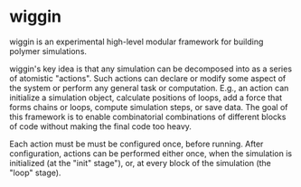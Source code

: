 # wiggin
wiggin is an experimental high-level modular framework for building polymer simulations.

wiggin's key idea is that any simulation can be decomposed into as a series of atomistic "actions". Such actions can declare or modify some aspect of the system or perform any general task or computation. E.g., an action can initialize a simulation object, calculate positions of loops, add a force that forms chains or loops, compute simulation steps, or save data. The goal of this framework is to enable combinatorial combinations of different blocks of code without making the final code too heavy.

Each action must be  must be configured once, before running. After configuration, actions can be performed either once, when the simulation is initialized (at the "init" stage"), or, at every block of the simulation (the "loop" stage).
